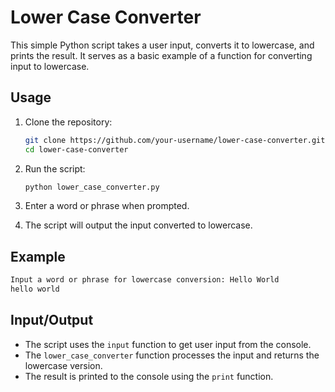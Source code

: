 # Lower Case Converter

This simple Python script takes a user input, converts it to lowercase, and prints the result. It serves as a basic example of a function for converting input to lowercase.

## Usage

1. Clone the repository:

   ```bash
   git clone https://github.com/your-username/lower-case-converter.git
   cd lower-case-converter
   ```

2. Run the script:

   ```bash
   python lower_case_converter.py
   ```

3. Enter a word or phrase when prompted.

4. The script will output the input converted to lowercase.

## Example

```bash
Input a word or phrase for lowercase conversion: Hello World
hello world
```

## Input/Output

- The script uses the `input` function to get user input from the console.
- The `lower_case_converter` function processes the input and returns the lowercase version.
- The result is printed to the console using the `print` function.
